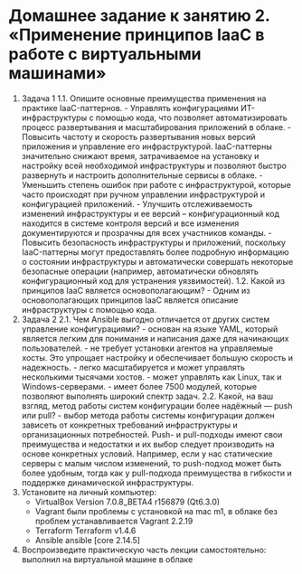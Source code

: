 # Домашнее задание к занятию 2. «Применение принципов IaaC в работе с виртуальными машинами»

1. Задача 1
    1.1. Опишите основные преимущества применения на практике IaaC-паттернов.
         - Управлять конфигурациями ИТ-инфраструктуры с помощью кода, что позволяет автоматизировать процесс развертывания и масштабирования приложений в облаке.
         - Повысить частоту и скорость развертывания новых версий приложения и управление его инфраструктурой. IaaC-паттерны значительно снижают время, затрачиваемое на установку и настройку всей необходимой инфраструктуры и позволяют быстро развернуть и настроить дополнительные сервисы в облаке.
         - Уменьшить степень ошибок при работе с инфраструктурой, которые часто происходят при ручном управлении инфраструктурой и конфигурацией приложений.
         - Улучшить отслеживаемость изменений инфраструктуры и ее версий – конфигурационный код находится в системе контроля версий и все изменения документируются и прозрачны для всех участников команды.
         - Повысить безопасность инфраструктуры и приложений, поскольку IaaC-паттерны могут предоставлять более подробную информацию о состоянии инфраструктуры и автоматически совершать некоторые безопасные операции (например, автоматически обновлять конфигурационный код для устранения уязвимостей).
    1.2. Какой из принципов IaaC является основополагающим?
         - Одним из основополагающих принципов IaaC является описание инфраструктуры с помощью кода.
2. Задача 2
   2.1. Чем Ansible выгодно отличается от других систем управление конфигурациями?
        - основан на языке YAML, который является легким для понимания и написания даже для начинающих пользователей.
        - не требует установки агентов на управляемые хосты. Это упрощает настройку и обеспечивает большую скорость и надежность.
        - легко масштабируется и может управлять несколькими тысячами хостов.
        - может управлять как Linux, так и Windows-серверами.
        - имеет более 7500 модулей, которые позволяют выполнять широкий спектр задач.
   2.2. Какой, на ваш взгляд, метод работы систем конфигурации более надёжный — push или pull?
        - выбор метода работы системы конфигурации должен зависеть от конкретных требований инфраструктуры и организационных потребностей. Push- и pull-подходы имеют свои преимущества и недостатки и их выбор следует производить на основе конкретных условий. Например, если у нас статические серверы с малым числом изменений, то push-подход может быть более удобным, тогда как у pull-подхода преимущества в гибкости и поддержке динамической инфраструктуры.
3. Установите на личный компьютер:
    - VirtualBox
      Version 7.0.8_BETA4 r156879 (Qt6.3.0)
    - Vagrant
      были проблемы с установкой на mac m1, в облаке без проблем устанавливается
      Vagrant 2.2.19
    - Terraform
      Terraform v1.4.6
    - Ansible
      ansible [core 2.14.5]
4. Воспроизведите практическую часть лекции самостоятельно:
    выполнил на виртуальной машине в облаке
